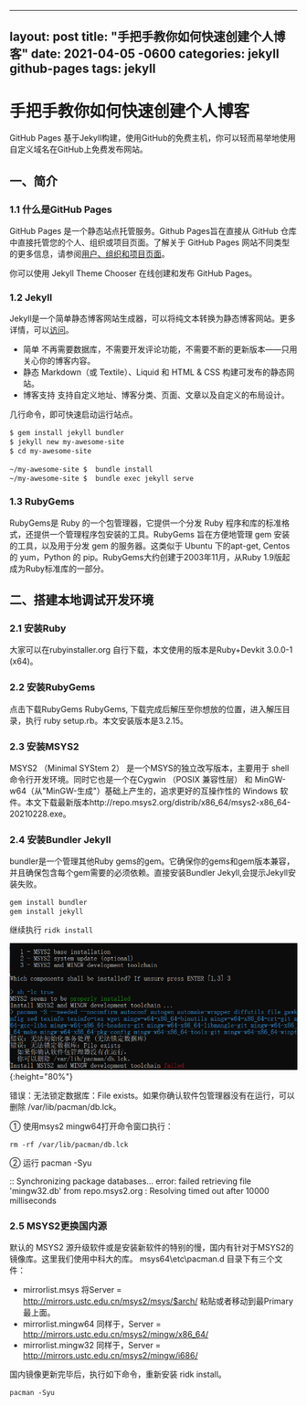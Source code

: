 
---
layout: post
title:  "手把手教你如何快速创建个人博客"
date:   2021-04-05 -0600
categories: jekyll github-pages
tags: jekyll
---
# 手把手教你如何快速创建个人博客

GitHub Pages 基于Jekyll构建，使用GitHub的免费主机，你可以轻而易举地使用自定义域名在GitHub上免费发布网站。

## 一、简介

### 1.1 什么是GitHub Pages
GitHub Pages 是一个静态站点托管服务。Github Pages旨在直接从 GitHub 仓库中直接托管您的个人、组织或项目页面。了解关于 GitHub Pages 网站不同类型的更多信息，请参阅<a href='https://docs.github.com/en/pages/getting-started-with-github-pages/about-github-pages'>用户、组织和项目页面</a>。

你可以使用 Jekyll Theme Chooser 在线创建和发布 GitHub Pages。

### 1.2 Jekyll 
Jekyll是一个简单静态博客网站生成器，可以将纯文本转换为静态博客网站。更多详情，可以<a href='http://jekyllcn.com/'>访问</a>。

* 简单
  不再需要数据库，不需要开发评论功能，不需要不断的更新版本——只用关心你的博客内容。
* 静态
  Markdown（或 Textile）、Liquid 和 HTML & CSS 构建可发布的静态网站。
* 博客支持
  支持自定义地址、博客分类、页面、文章以及自定义的布局设计。

几行命令，即可快速启动运行站点。
```shell
$ gem install jekyll bundler
$ jekyll new my-awesome-site
$ cd my-awesome-site

~/my-awesome-site $  bundle install
~/my-awesome-site $  bundle exec jekyll serve
```
### 1.3 RubyGems 
RubyGems是 Ruby 的一个包管理器，它提供一个分发 Ruby 程序和库的标准格式，还提供一个管理程序包安装的工具。RubyGems 旨在方便地管理 gem 安装的工具，以及用于分发 gem 的服务器。这类似于 Ubuntu 下的apt-get, Centos 的 yum，Python 的 pip。RubyGems大约创建于2003年11月，从Ruby 1.9版起成为Ruby标准库的一部分。


## 二、搭建本地调试开发环境

### 2.1 安装Ruby
大家可以在<link href='https://rubyinstaller.org/downloads/'>rubyinstaller.org</link> 自行下载，本文使用的版本是Ruby+Devkit 3.0.0-1 (x64)。

### 2.2 安装RubyGems 
点击下载<link href='https://rubygems.org/pages/download'>RubyGems</link> RubyGems, 下载完成后解压至你想放的位置，进入解压目录，执行 ruby setup.rb。本文安装版本是3.2.15。

### 2.3 安装MSYS2 
MSYS2 （Minimal SYStem 2） 是一个MSYS的独立改写版本，主要用于 shell 命令行开发环境。同时它也是一个在Cygwin （POSIX 兼容性层） 和 MinGW-w64（从"MinGW-生成"）基础上产生的，追求更好的互操作性的 Windows 软件。本文下载最新版本http://repo.msys2.org/distrib/x86_64/msys2-x86_64-20210228.exe。

### 2.4 安装Bundler Jekyll
bundler是一个管理其他Ruby gems的gem。它确保你的gems和gem版本兼容，并且确保包含每个gem需要的必须依赖。直接安装Bundler Jekyll,会提示Jekyll安装失败。
```shell
gem install bundler
gem install jekyll
```
继续执行 ```ridk install```

![img](/assets/20210405/ridk-install.png){:height="80%"}

错误：无法锁定数据库：File exists。如果你确认软件包管理器没有在运行，可以删除 /var/lib/pacman/db.lck。

① 使用msys2 mingw64打开命令窗口执行：
```shell
rm -rf /var/lib/pacman/db.lck
```
② 运行 pacman -Syu

:: Synchronizing package databases...
error: failed retrieving file 'mingw32.db' from repo.msys2.org : Resolving timed out after 10000 milliseconds

### 2.5 MSYS2更换国内源
默认的 MSYS2 源升级软件或是安装新软件的特别的慢，国内有针对于MSYS2的镜像库。这里我们使用中科大的库。
msys64\etc\pacman.d 目录下有三个文件：
* mirrorlist.msys
  将Server = http://mirrors.ustc.edu.cn/msys2/msys/$arch/ 粘贴或者移动到最Primary最上面。
* mirrorlist.mingw64
  同样于，Server = http://mirrors.ustc.edu.cn/msys2/mingw/x86_64/
* mirrorlist.mingw32
  同样于，Server = http://mirrors.ustc.edu.cn/msys2/mingw/i686/

国内镜像更新完毕后，执行如下命令，重新安装 ridk install。
```
pacman -Syu
``` 






